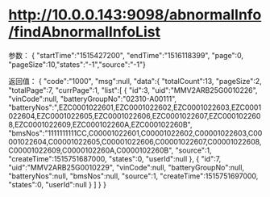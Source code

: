 # http://10.0.0.143:9098/abnormalInfo/findAbnormalInfoList
参数：
 {  "startTime":"1515427200", "endTime":"1516118399", "page":0, "pageSize":10,"states":"-1","source":"-1"} 
 
 
 返回值：
 {
    "code":"1000",
    "msg":null,
    "data":{
        "totalCount":13,
        "pageSize":2,
        "totalPage":7,
        "currPage":1,
        "list":[
            {
                "id":3,
                "uid":"MMV2ARB25G0010226",
                "vinCode":null,
                "batteryGroupNo":"02310-A00111",
                "batteryNos":",EZC0001022601,EZC0001022602,EZC0001022603,EZC0001022604,EZC0001022605,EZC0001022606,EZC0001022607,EZC0001022608,EZC0001022609,EZC000102260A,EZC000102260B",
                "bmsNos":"1111111111CC,C00001022601,C00001022602,C00001022603,C00001022604,C00001022605,C00001022606,C00001022607,C00001022608,C00001022609,C0000102260A,C0000102260B",
                "source":1,
                "createTime":1515751687000,
                "states":0,
                "userId":null
            },
            {
                "id":7,
                "uid":"MMV2ARB25G0010229",
                "vinCode":null,
                "batteryGroupNo":null,
                "batteryNos":null,
                "bmsNos":null,
                "source":1,
                "createTime":1515751697000,
                "states":0,
                "userId":null
            }
        ]
    }
}


